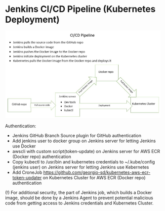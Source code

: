 # Jenkins CI/CD Pipeline (Kubernetes Deployment)
![VPC-Image](https://github.com/georgio-sd/jenkins-cicd-pipeline/raw/master/pipeline.jpg)

Authentication:
* Jenkins GitHub Branch Source plugin for GitHub authentication
* Add jenkins user to docker group on Jenkins server for letting Jenkins use Docker
* awscli with custom script(token-update) on Jenkins server for AWS ECR (Docker repo) authentication 
* Copy kubectl to /usr/bin and kubernetes credentials to ~/.kube/config (jenkins user) on Jenkins server for letting Jenkins use Kebernetes
* Add CroneJob https://github.com/georgio-sd/kubernetes-aws-ecr-token-updater on Kubernetes Cluster for AWS ECR (Docker repo) authentication

(!) For additional security, the part of Jenkins job, which builds a Docker image, should be done by a Jenkins Agent to prevent potential malicious code from getting access to Jenkins credentials and Kubernetes Cluster.
